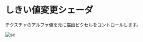 しきい値変更シェーダ
====

テクスチャのアルファ値を元に描画ピクセルをコントロールします。

![sc](http://29jun2012-180156-6.businesscatalyst.com/unity/unity009/test2.gif)
